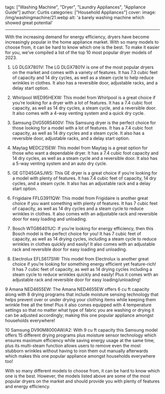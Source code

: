 tags: ["Washing Machine", "Dryer", "Laundry Appliances", "Appliance Guide"]
author: Curtis
categories: ["Household Appliances"]
cover: 
 image: /img/washingmachine/21.webp
 alt: 'a barely washing machine which showed great potential'

---

With the increasing demand for energy efficiency, dryers have become increasingly popular in the home appliance market. With so many models to choose from, it can be hard to know which one is the best. To make it easier for you, we’ve compiled a list of the top 10 most popular dryer models of 2023.

1. LG DLGX7801V: The LG DLGX7801V is one of the most popular dryers on the market and comes with a variety of features. It has 7.3 cubic feet of capacity and 14 dry cycles, as well as a steam cycle to help reduce wrinkles in clothes. It also has a reversible door, adjustable racks, and a delay start option.

2. Whirlpool WED95HEXW: This model from Whirlpool is a great choice if you’re looking for a dryer with a lot of features. It has a 7.4 cubic foot capacity, as well as 14 dry cycles, a steam cycle, and a reversible door. It also comes with a 4-way venting system and a quick dry cycle.

3. Samsung DVG50R5400V: This Samsung dryer is the perfect choice for those looking for a model with a lot of features. It has a 7.4 cubic foot capacity, as well as 14 dry cycles and a steam cycle. It also has a reversible door, adjustable racks, and a delay start option.

4. Maytag MEDC215EW: This model from Maytag is a great option for those who want a dependable dryer. It has a 7.4 cubic foot capacity and 14 dry cycles, as well as a steam cycle and a reversible door. It also has a 5-way venting system and an auto dry cycle.

5. GE GTD45GASJWS: This GE dryer is a great choice if you’re looking for a model with plenty of features. It has 7.4 cubic feet of capacity, 14 dry cycles, and a steam cycle. It also has an adjustable rack and a delay start option.

6. Frigidaire FFLG3911QW: This model from Frigidaire is another great choice if you want something with plenty of features. It has 7 cubic feet of capacity, as well as 14 dry cycles and a steam cycle to reduce wrinkles in clothes. It also comes with an adjustable rack and reversible door for easy loading and unloading.

7. Bosch WTG86401UC: If you’re looking for energy efficiency, then this Bosch model is the perfect choice for you! It has 7 cubic feet of capacity, as well as 14 drying cycles, including a steam cycle to reduce wrinkles in clothes quickly and easily! It also comes with an adjustable rack and reversible door for easy loading and unloading.

8. Electrolux EFLS617SIW: This model from Electrolux is another great choice if you’re looking for something energy efficient yet feature-rich! It has 7 cubic feet of capacity, as well as 14 drying cycles including a steam cycle to reduce wrinkles quickly and easily! Plus it comes with an adjustable rack and reversible door for easy loading/unloading! 

9 Amana NED4655EW: The Amana NED4655EW offers 6 cu ft capacity along with 8 drying programs that include moisture sensing technology that helps prevent over or under drying your clothing items while keeping them wrinkle free all the time! Plus it also comes equipped with 4 temperature settings so that no matter what type of fabric you are washing or drying it can be adjusted accordingly; making this one popular appliance amongst households everywhere! 

10 Samsung DV90M8000AW/A2: With 9 cu ft capacity this Samsung model offers 15 different drying programs plus moisture sensor technology which ensures maximum efficiency while saving energy usage at the same time; plus its multi-steam function allows users to remove even the most stubborn wrinkles without having to iron them out manually afterwards which makes this one popular appliance amongst households everywhere too! 

With so many different models to choose from, it can be hard to know which one is the best. However, the models listed above are some of the most popular dryers on the market and should provide you with plenty of features and energy efficiency.
